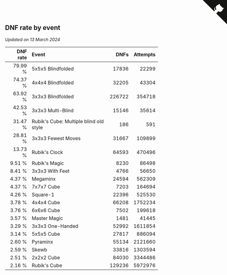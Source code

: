 ## DNF rate by event

*Updated on 13 March 2024*

| DNF rate | Event | DNFs | Attempts |
| ---: | :--- | ---: | ---: |
| 79.99 % | 5x5x5 Blindfolded | 17836 | 22299 |
| 74.37 % | 4x4x4 Blindfolded | 32205 | 43304 |
| 63.92 % | 3x3x3 Blindfolded | 226722 | 354718 |
| 42.53 % | 3x3x3 Multi-Blind | 15146 | 35614 |
| 31.47 % | Rubik's Cube: Multiple blind old style | 186 | 591 |
| 28.81 % | 3x3x3 Fewest Moves | 31667 | 109899 |
| 13.73 % | Rubik's Clock | 64593 | 470496 |
| 9.51 % | Rubik's Magic | 8230 | 86498 |
| 8.41 % | 3x3x3 With Feet | 4766 | 56650 |
| 4.37 % | Megaminx | 24594 | 562309 |
| 4.37 % | 7x7x7 Cube | 7203 | 164694 |
| 4.26 % | Square-1 | 22396 | 525530 |
| 3.78 % | 4x4x4 Cube | 66208 | 1752234 |
| 3.76 % | 6x6x6 Cube | 7502 | 199618 |
| 3.57 % | Master Magic | 1481 | 41445 |
| 3.29 % | 3x3x3 One-Handed | 52992 | 1611854 |
| 3.14 % | 5x5x5 Cube | 27817 | 886094 |
| 2.60 % | Pyraminx | 55134 | 2121660 |
| 2.59 % | Skewb | 33816 | 1303594 |
| 2.51 % | 2x2x2 Cube | 84030 | 3344486 |
| 2.16 % | Rubik's Cube | 129236 | 5972976 |


<a href="https://github.com/jonatanklosko/wca_statistics" class="github-corner" aria-label="View source on Github"><svg width="80" height="80" viewBox="0 0 250 250" style="fill:#151513; color:#fff; position: absolute; top: 0; border: 0; right: 0;" aria-hidden="true"><path d="M0,0 L115,115 L130,115 L142,142 L250,250 L250,0 Z"></path><path d="M128.3,109.0 C113.8,99.7 119.0,89.6 119.0,89.6 C122.0,82.7 120.5,78.6 120.5,78.6 C119.2,72.0 123.4,76.3 123.4,76.3 C127.3,80.9 125.5,87.3 125.5,87.3 C122.9,97.6 130.6,101.9 134.4,103.2" fill="currentColor" style="transform-origin: 130px 106px;" class="octo-arm"></path><path d="M115.0,115.0 C114.9,115.1 118.7,116.5 119.8,115.4 L133.7,101.6 C136.9,99.2 139.9,98.4 142.2,98.6 C133.8,88.0 127.5,74.4 143.8,58.0 C148.5,53.4 154.0,51.2 159.7,51.0 C160.3,49.4 163.2,43.6 171.4,40.1 C171.4,40.1 176.1,42.5 178.8,56.2 C183.1,58.6 187.2,61.8 190.9,65.4 C194.5,69.0 197.7,73.2 200.1,77.6 C213.8,80.2 216.3,84.9 216.3,84.9 C212.7,93.1 206.9,96.0 205.4,96.6 C205.1,102.4 203.0,107.8 198.3,112.5 C181.9,128.9 168.3,122.5 157.7,114.1 C157.9,116.9 156.7,120.9 152.7,124.9 L141.0,136.5 C139.8,137.7 141.6,141.9 141.8,141.8 Z" fill="currentColor" class="octo-body"></path></svg></a><style>.github-corner:hover .octo-arm{animation:octocat-wave 560ms ease-in-out}@keyframes octocat-wave{0%,100%{transform:rotate(0)}20%,60%{transform:rotate(-25deg)}40%,80%{transform:rotate(10deg)}}@media (max-width:500px){.github-corner:hover .octo-arm{animation:none}.github-corner .octo-arm{animation:octocat-wave 560ms ease-in-out}}</style>
